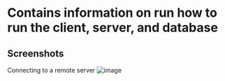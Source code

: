 # Contains information on run how to run the client, server, and database


## Screenshots 
Connecting to a remote server 
![image](https://github.com/user-attachments/assets/e4e8cd76-2884-49d2-970a-fc76e7b46402)

